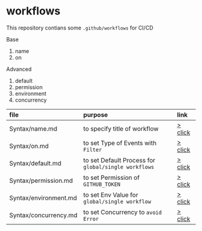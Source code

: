 # workflows

This repository contians some `.github/workflows` for CI/CD

Base

1. name
2. on

Advanced

1. default
2. permission
3. environment
4. concurrency

| file | purpose | link |
| :--- | :------ | :--- |
| Syntax/name.md | to specify title of workflow | [> click](https://github.com/unchaptered/Workflows/blob/main/Syntax/name.md)
| Syntax/on.md | to set Type of Events with `Filter` | [> click](https://github.com/unchaptered/Workflows/blob/main/Syntax/on.md)
| Syntax/default.md | to set Default Process for `global/single workflows` | [> click](https://github.com/unchaptered/Workflows/blob/main/Syntax/default.md)
| Syntax/permission.md | to set Permission of `GITHUB_TOKEN` | [> click](https://github.com/unchaptered/Workflows/blob/main/Syntax/permission.md)
| Syntax/environment.md | to set Env Value for `global/single workflow` | [> click](https://github.com/unchaptered/Workflows/blob/main/Syntax/environment.md)
| Syntax/concurrency.md | to set Concurrency to `avoid Error` | [> click](https://github.com/unchaptered/Workflows/blob/main/Syntax/concurrency.md)